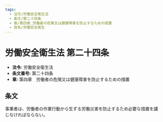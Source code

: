 ```yaml
---
tags:
  - 法令/労働安全衛生法
  - 条文/第二十四条
  - 章/第四章_労働者の危険又は健康障害を防止するための措置
  - 体系/労働安全衛生
---
```

# 労働安全衛生法 第二十四条

- **法令:** 労働安全衛生法
- **条文番号:** 第二十四条
- **章:** 第四章　労働者の危険又は健康障害を防止するための措置

## 条文
事業者は、労働者の作業行動から生ずる労働災害を防止するため必要な措置を講じなければならない。

